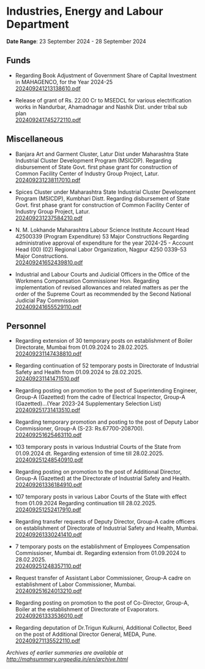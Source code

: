 # Industries, Energy and Labour Department

**Date Range**: 23 September 2024 - 28 September 2024


## Funds
- Regarding Book Adjustment of Government Share of Capital Investment in MAHAGENCO, for the Year 2024-25\
  [202409241213138610.pdf](https://gr.maharashtra.gov.in/Site/Upload/Government%20Resolutions/English/202409241213138610.pdf)

- Release of grant of Rs. 22.00 Cr to MSEDCL for various electrification works in Nandurbar, Ahamadnagar and Nashik Dist. under tribal sub plan\
  [202409241745272110.pdf](https://gr.maharashtra.gov.in/Site/Upload/Government%20Resolutions/English/202409241745272110.pdf)

## Miscellaneous
- Banjara Art and Garment Cluster, Latur Dist under Maharashtra State Industrial Cluster Development Program (MSICDP). Regarding disbursement of State Govt. first phase grant for construction of Common Facility Center of Industry Group Project, Latur.\
  [202409231238117010.pdf](https://gr.maharashtra.gov.in/Site/Upload/Government%20Resolutions/English/202409231238117010.pdf)

- Spices Cluster under Maharashtra State Industrial Cluster Development Program (MSICDP), Kumbhari Distt. Regarding disbursement of State Govt. first phase grant for construction of Common Facility Center of Industry Group Project, Latur.\
  [202409231237584210.pdf](https://gr.maharashtra.gov.in/Site/Upload/Government%20Resolutions/English/202409231237584210.pdf)

- N. M. Lokhande Maharashtra Labour Science Institute Account Head 42500339 (Program Expenditure) 53 Major Constructions Regarding administrative approval of expenditure for the year 2024-25 - Account Head (00) (02) Regional Labor Organization, Nagpur 4250 0339-53 Major Constructions.\
  [202409241652439810.pdf](https://gr.maharashtra.gov.in/Site/Upload/Government%20Resolutions/English/202409241652439810.pdf)

- Industrial and Labour Courts and Judicial Officers in the Office of the Workmens Compensation Commissioner Hon. Regarding implementation of revised allowances and related matters as per the order of the Supreme Court as recommended by the Second National Judicial Pay Commission\
  [202409241655529110.pdf](https://gr.maharashtra.gov.in/Site/Upload/Government%20Resolutions/English/202409241655529110.pdf)

## Personnel
- Regarding extension of 30 temporary posts on establishment of Boiler Directorate, Mumbai from 01.09.2024 to 28.02.2025.\
  [202409231147438810.pdf](https://gr.maharashtra.gov.in/Site/Upload/Government%20Resolutions/English/202409231147438810.pdf)

- Regarding continuation of 52 temporary posts in Directorate of Industrial Safety and Health from 01.09.2024 to 28.02.2025.\
  [202409231141471510.pdf](https://gr.maharashtra.gov.in/Site/Upload/Government%20Resolutions/English/202409231141471510.pdf)

- Regarding posting on promotion to the post of Superintending Engineer, Group-A (Gazetted) from the cadre of Electrical Inspector, Group-A (Gazetted)...(Year 2023-24 Supplementary Selection List)\
  [202409251731413510.pdf](https://gr.maharashtra.gov.in/Site/Upload/Government%20Resolutions/English/202409251731413510.pdf)

- Regarding temporary promotion and posting to the post of Deputy Labor Commissioner, Group-A (S-23: Rs.67700-208700).\
  [202409251625463110.pdf](https://gr.maharashtra.gov.in/Site/Upload/Government%20Resolutions/English/202409251625463110.pdf)

- 103 temporary posts in various Industrial Courts of the State from 01.09.2024 dt. Regarding extension of time till 28.02.2025.\
  [202409251248540910.pdf](https://gr.maharashtra.gov.in/Site/Upload/Government%20Resolutions/English/202409251248540910.pdf)

- Regarding posting on promotion to the post of Additional Director, Group-A (Gazetted) at the Directorate of Industrial Safety and Health.\
  [202409261336184910.pdf](https://gr.maharashtra.gov.in/Site/Upload/Government%20Resolutions/English/202409261336184910.pdf)

- 107 temporary posts in various Labor Courts of the State with effect from 01.09.2024 Regarding continuation till 28.02.2025.\
  [202409251252417910.pdf](https://gr.maharashtra.gov.in/Site/Upload/Government%20Resolutions/English/202409251252417910.pdf)

- Regarding transfer requests of Deputy Director, Group-A cadre officers on establishment of Directorate of Industrial Safety and Health, Mumbai.\
  [202409261330241410.pdf](https://gr.maharashtra.gov.in/Site/Upload/Government%20Resolutions/English/202409261330241410.pdf)

- 7 temporary posts on the establishment of Employees Compensation Commissioner, Mumbai dt. Regarding extension from 01.09.2024 to 28.02.2025.\
  [202409251248357110.pdf](https://gr.maharashtra.gov.in/Site/Upload/Government%20Resolutions/English/202409251248357110.pdf)

- Request transfer of Assistant Labor Commissioner, Group-A cadre on establishment of Labor Commissioner, Mumbai.\
  [202409251624013210.pdf](https://gr.maharashtra.gov.in/Site/Upload/Government%20Resolutions/English/202409251624013210.pdf)

- Regarding posting on promotion to the post of Co-Director, Group-A, Boiler at the establishment of Directorate of Evaporators.\
  [202409261333536010.pdf](https://gr.maharashtra.gov.in/Site/Upload/Government%20Resolutions/English/202409261333536010.pdf)

- Regarding deputation of Dr.Trigun Kulkurni, Additional Collector, Beed on the post of Additional Director General, MEDA, Pune.\
  [202409271135522110.pdf](https://gr.maharashtra.gov.in/Site/Upload/Government%20Resolutions/English/202409271135522110.pdf)


*Archives of earlier summaries are available at http://mahsummary.orgpedia.in/en/archive.html*